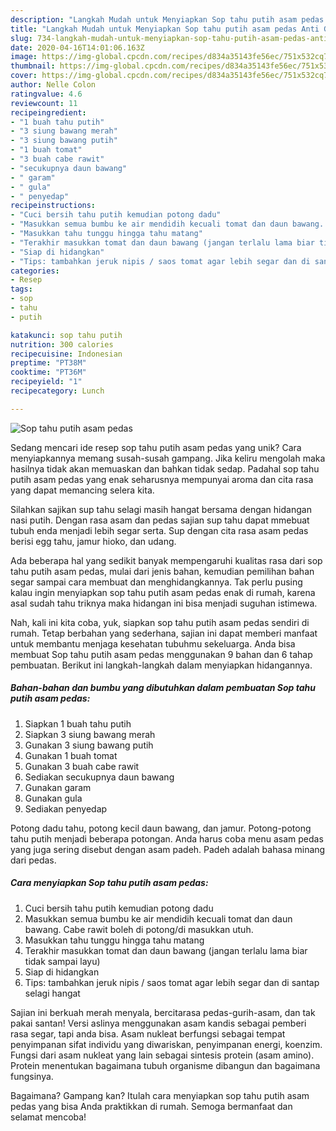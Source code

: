 ```yaml
---
description: "Langkah Mudah untuk Menyiapkan Sop tahu putih asam pedas Anti Gagal"
title: "Langkah Mudah untuk Menyiapkan Sop tahu putih asam pedas Anti Gagal"
slug: 734-langkah-mudah-untuk-menyiapkan-sop-tahu-putih-asam-pedas-anti-gagal
date: 2020-04-16T14:01:06.163Z
image: https://img-global.cpcdn.com/recipes/d834a35143fe56ec/751x532cq70/sop-tahu-putih-asam-pedas-foto-resep-utama.jpg
thumbnail: https://img-global.cpcdn.com/recipes/d834a35143fe56ec/751x532cq70/sop-tahu-putih-asam-pedas-foto-resep-utama.jpg
cover: https://img-global.cpcdn.com/recipes/d834a35143fe56ec/751x532cq70/sop-tahu-putih-asam-pedas-foto-resep-utama.jpg
author: Nelle Colon
ratingvalue: 4.6
reviewcount: 11
recipeingredient:
- "1 buah tahu putih"
- "3 siung bawang merah"
- "3 siung bawang putih"
- "1 buah tomat"
- "3 buah cabe rawit"
- "secukupnya daun bawang"
- " garam"
- " gula"
- " penyedap"
recipeinstructions:
- "Cuci bersih tahu putih kemudian potong dadu"
- "Masukkan semua bumbu ke air mendidih kecuali tomat dan daun bawang. Cabe rawit boleh di potong/di masukkan utuh."
- "Masukkan tahu tunggu hingga tahu matang"
- "Terakhir masukkan tomat dan daun bawang (jangan terlalu lama biar tidak sampai layu)"
- "Siap di hidangkan"
- "Tips: tambahkan jeruk nipis / saos tomat agar lebih segar dan di santap selagi hangat"
categories:
- Resep
tags:
- sop
- tahu
- putih

katakunci: sop tahu putih 
nutrition: 300 calories
recipecuisine: Indonesian
preptime: "PT38M"
cooktime: "PT36M"
recipeyield: "1"
recipecategory: Lunch

---
```



![Sop tahu putih asam pedas](https://img-global.cpcdn.com/recipes/d834a35143fe56ec/751x532cq70/sop-tahu-putih-asam-pedas-foto-resep-utama.jpg)

Sedang mencari ide resep sop tahu putih asam pedas yang unik? Cara menyiapkannya memang susah-susah gampang. Jika keliru mengolah maka hasilnya tidak akan memuaskan dan bahkan tidak sedap. Padahal sop tahu putih asam pedas yang enak seharusnya mempunyai aroma dan cita rasa yang dapat memancing selera kita.

Silahkan sajikan sup tahu selagi masih hangat bersama dengan hidangan nasi putih. Dengan rasa asam dan pedas sajian sup tahu dapat mmebuat tubuh enda menjadi lebih segar serta. Sup dengan cita rasa asam pedas berisi egg tahu, jamur hioko, dan udang.

Ada beberapa hal yang sedikit banyak mempengaruhi kualitas rasa dari sop tahu putih asam pedas, mulai dari jenis bahan, kemudian pemilihan bahan segar sampai cara membuat dan menghidangkannya. Tak perlu pusing kalau ingin menyiapkan sop tahu putih asam pedas enak di rumah, karena asal sudah tahu triknya maka hidangan ini bisa menjadi suguhan istimewa.


Nah, kali ini kita coba, yuk, siapkan sop tahu putih asam pedas sendiri di rumah. Tetap berbahan yang sederhana, sajian ini dapat memberi manfaat untuk membantu menjaga kesehatan tubuhmu sekeluarga. Anda bisa membuat Sop tahu putih asam pedas menggunakan 9 bahan dan 6 tahap pembuatan. Berikut ini langkah-langkah dalam menyiapkan hidangannya.

<!--inarticleads1-->

##### Bahan-bahan dan bumbu yang dibutuhkan dalam pembuatan Sop tahu putih asam pedas:

1. Siapkan 1 buah tahu putih
1. Siapkan 3 siung bawang merah
1. Gunakan 3 siung bawang putih
1. Gunakan 1 buah tomat
1. Gunakan 3 buah cabe rawit
1. Sediakan secukupnya daun bawang
1. Gunakan  garam
1. Gunakan  gula
1. Sediakan  penyedap


Potong dadu tahu, potong kecil daun bawang, dan jamur. Potong-potong tahu putih menjadi beberapa potongan. Anda harus coba menu asam pedas yang juga sering disebut dengan asam padeh. Padeh adalah bahasa minang dari pedas. 

<!--inarticleads2-->

##### Cara menyiapkan Sop tahu putih asam pedas:

1. Cuci bersih tahu putih kemudian potong dadu
1. Masukkan semua bumbu ke air mendidih kecuali tomat dan daun bawang. Cabe rawit boleh di potong/di masukkan utuh.
1. Masukkan tahu tunggu hingga tahu matang
1. Terakhir masukkan tomat dan daun bawang (jangan terlalu lama biar tidak sampai layu)
1. Siap di hidangkan
1. Tips: tambahkan jeruk nipis / saos tomat agar lebih segar dan di santap selagi hangat


Sajian ini berkuah merah menyala, bercitarasa pedas-gurih-asam, dan tak pakai santan! Versi aslinya menggunakan asam kandis sebagai pemberi rasa segar, tapi anda bisa. Asam nukleat berfungsi sebagai tempat penyimpanan sifat individu yang diwariskan, penyimpanan energi, koenzim. Fungsi dari asam nukleat yang lain sebagai sintesis protein (asam amino). Protein menentukan bagaimana tubuh organisme dibangun dan bagaimana fungsinya. 

Bagaimana? Gampang kan? Itulah cara menyiapkan sop tahu putih asam pedas yang bisa Anda praktikkan di rumah. Semoga bermanfaat dan selamat mencoba!
